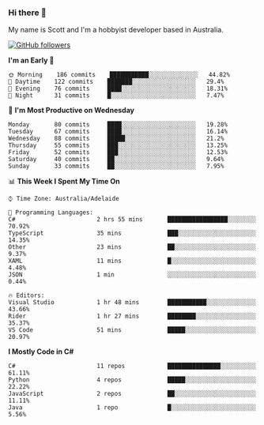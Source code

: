 ### Hi there 👋

My name is Scott and I'm a hobbyist developer based in Australia.

[![GitHub followers](https://img.shields.io/github/followers/puppetsw?label=Follow&style=social)](https://github.com/puppetsw?tab=followers)

<!--START_SECTION:waka-->
**I'm an Early 🐤** 

```text
🌞 Morning    186 commits    ███████████░░░░░░░░░░░░░░   44.82% 
🌆 Daytime    122 commits    ███████░░░░░░░░░░░░░░░░░░   29.4% 
🌃 Evening    76 commits     ████░░░░░░░░░░░░░░░░░░░░░   18.31% 
🌙 Night      31 commits     █░░░░░░░░░░░░░░░░░░░░░░░░   7.47%

```
📅 **I'm Most Productive on Wednesday** 

```text
Monday       80 commits     ████░░░░░░░░░░░░░░░░░░░░░   19.28% 
Tuesday      67 commits     ████░░░░░░░░░░░░░░░░░░░░░   16.14% 
Wednesday    88 commits     █████░░░░░░░░░░░░░░░░░░░░   21.2% 
Thursday     55 commits     ███░░░░░░░░░░░░░░░░░░░░░░   13.25% 
Friday       52 commits     ███░░░░░░░░░░░░░░░░░░░░░░   12.53% 
Saturday     40 commits     ██░░░░░░░░░░░░░░░░░░░░░░░   9.64% 
Sunday       33 commits     ██░░░░░░░░░░░░░░░░░░░░░░░   7.95%

```


📊 **This Week I Spent My Time On** 

```text
⌚︎ Time Zone: Australia/Adelaide

💬 Programming Languages: 
C#                       2 hrs 55 mins       █████████████████░░░░░░░░   70.92% 
TypeScript               35 mins             ███░░░░░░░░░░░░░░░░░░░░░░   14.35% 
Other                    23 mins             ██░░░░░░░░░░░░░░░░░░░░░░░   9.37% 
XAML                     11 mins             █░░░░░░░░░░░░░░░░░░░░░░░░   4.48% 
JSON                     1 min               ░░░░░░░░░░░░░░░░░░░░░░░░░   0.44%

🔥 Editors: 
Visual Studio            1 hr 48 mins        ███████████░░░░░░░░░░░░░░   43.66% 
Rider                    1 hr 27 mins        ████████░░░░░░░░░░░░░░░░░   35.37% 
VS Code                  51 mins             █████░░░░░░░░░░░░░░░░░░░░   20.97%

```

**I Mostly Code in C#** 

```text
C#                       11 repos            ███████████████░░░░░░░░░░   61.11% 
Python                   4 repos             █████░░░░░░░░░░░░░░░░░░░░   22.22% 
JavaScript               2 repos             ██░░░░░░░░░░░░░░░░░░░░░░░   11.11% 
Java                     1 repo              █░░░░░░░░░░░░░░░░░░░░░░░░   5.56%

```



<!--END_SECTION:waka-->

<!--
**puppetsw/puppetsw** is a ✨ _special_ ✨ repository because its `README.md` (this file) appears on your GitHub profile.

Here are some ideas to get you started:

- 🔭 I’m currently working on ...
- 🌱 I’m currently learning ...
- 👯 I’m looking to collaborate on ...
- 🤔 I’m looking for help with ...
- 💬 Ask me about ...
- 📫 How to reach me: ...
- 😄 Pronouns: ...
- ⚡ Fun fact: ...
-->
